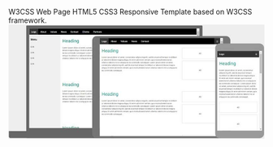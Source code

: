 W3CSS Web Page HTML5 CSS3 Responsive Template based on  W3CSS framework.
![screenshot](images/w3css-web-page-screenshot.jpg)